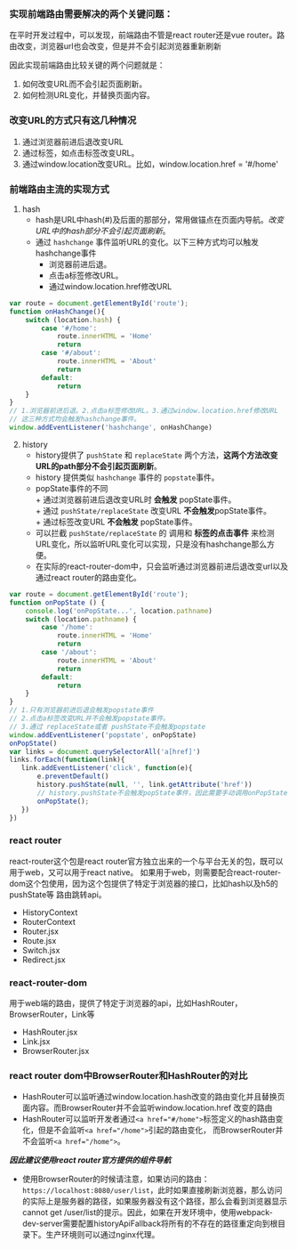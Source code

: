 ### 实现前端路由需要解决的两个关键问题：
在平时开发过程中，可以发现，前端路由不管是react router还是vue router。路由改变，浏览器url也会改变，但是并不会引起浏览器重新刷新

因此实现前端路由比较关键的两个问题就是：

1. 如何改变URL而不会引起页面刷新。
2. 如何检测URL变化，并替换页面内容。

### 改变URL的方式只有这几种情况
1. 通过浏览器前进后退改变URL
2. 通过标签，如点击<a>标签改变URL。
3. 通过window.location改变URL。比如，window.location.href = '#/home'

### 前端路由主流的实现方式
1. hash
   - hash是URL中hash(#)及后面的那部分，常用做锚点在页面内导航。*改变URL中的hash部分不会引起页面刷新*。    
   - 通过 `hashchange` 事件监听URL的变化。以下三种方式均可以触发hashchange事件
        + 浏览器前进后退。
        + 点击a标签修改URL。
        + 通过window.location.href修改URL
```javascript
var route = document.getElementById('route');
function onHashChange(){
    switch (location.hash) {
        case '#/home':
            route.innerHTML = 'Home'
            return
        case '#/about':
            route.innerHTML = 'About'
            return
        default:
            return
    }
}
// 1.浏览器前进后退。2.点击a标签修改URL。3.通过window.location.href修改URL
// 这三种方式均会触发hashchange事件。
window.addEventListener('hashchange', onHashChange)
```
2. history
   - history提供了 `pushState` 和 `replaceState` 两个方法，**这两个方法改变URL的path部分不会引起页面刷新**。    
   - history 提供类似 `hashchange` 事件的 `popstate`事件。    
   - popState事件的不同     
             + 通过浏览器前进后退改变URL时 **会触发** popState事件。    
             + 通过 `pushState/replaceState` 改变URL **不会触发**popState事件。  
             + 通过标签改变URL **不会触发** popState事件。  
   - 可以拦截 `pushState/replaceState` 的 调用和 **标签的点击事件** 来检测URL变化，所以监听URL变化可以实现，只是没有hashchange那么方便。
   - 在实际的react-router-dom中，只会监听通过浏览器前进后退改变url以及通过react router的<Link>路由变化。
```javascript
var route = document.getElementById('route');
function onPopState () {
    console.log('onPopState...', location.pathname)
    switch (location.pathname) {
        case '/home':
            route.innerHTML = 'Home'
            return
        case '/about':
            route.innerHTML = 'About'
            return
        default:
            return
    }
}
// 1.只有浏览器前进后退会触发popstate事件
// 2.点击a标签改变URL并不会触发popstate事件。
// 3.通过 replaceState或者 pushState不会触发popstate
window.addEventListener('popstate', onPopState)
onPopState()
var links = document.querySelectorAll('a[href]')
links.forEach(function(link){
   link.addEventListener('click', function(e){
       e.preventDefault()
       history.pushState(null, '', link.getAttribute('href'))
       // history.pushState不会触发popState事件，因此需要手动调用onPopState
       onPopState();
   })
})
```


### react router
react-router这个包是react router官方独立出来的一个与平台无关的包，既可以用于web，又可以用于react native。
如果用于web，则需要配合react-router-dom这个包使用，因为这个包提供了特定于浏览器的接口，比如hash以及h5的pushState等
路由跳转api。

- HistoryContext
- RouterContext
- Router.jsx
- Route.jsx
- Switch.jsx
- Redirect.jsx

### react-router-dom
用于web端的路由，提供了特定于浏览器的api，比如HashRouter，BrowserRouter，Link等
- HashRouter.jsx
- Link.jsx
- BrowserRouter.jsx

### react router dom中BrowserRouter和HashRouter的对比
- HashRouter可以监听通过window.location.hash改变的路由变化并且替换页面内容。而BrowserRouter并不会监听window.location.href
改变的路由
- HashRouter可以监听开发者通过`<a href="#/home">`标签定义的hash路由变化，但是不会监听`<a href="/home">`引起的路由变化，
而BrowserRouter并不会监听`<a href="/home">`。

***因此建议使用react router官方提供的<Link>组件导航***

- 使用BrowserRouter的时候请注意，如果访问的路由：`https://localhost:8080/user/list`，此时如果直接刷新浏览器，那么访问的实际上是服务器的路径，如果服务器没有这个路径，那么会看到浏览器显示
 cannot get /user/list的提示。因此，如果在开发环境中，使用webpack-dev-server需要配置historyApiFallback将所有的不存在的路径重定向到根目录下。生产环境则可以通过nginx代理。

